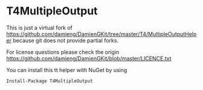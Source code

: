 # T4MultipleOutput

This is just a virtual fork of
  https://github.com/damieng/DamienGKit/tree/master/T4/MultipleOutputHelper
because git does not provide partial forks.

For license questions please check the origin
  https://github.com/damieng/DamienGKit/blob/master/LICENCE.txt

You can install this tt helper with NuGet by using
```
Install-Package T4MultipleOutput
```
